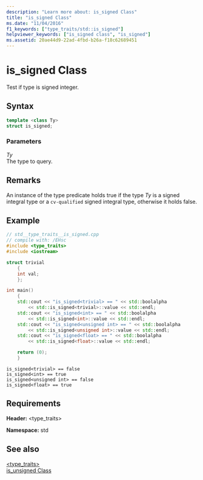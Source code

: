 ```yaml
---
description: "Learn more about: is_signed Class"
title: "is_signed Class"
ms.date: "11/04/2016"
f1_keywords: ["type_traits/std::is_signed"]
helpviewer_keywords: ["is_signed class", "is_signed"]
ms.assetid: 20ae44d9-22ad-4fbd-b26a-f18c62689451
---
```

# is_signed Class

Test if type is signed integer.

## Syntax

```cpp
template <class Ty>
struct is_signed;
```

### Parameters

*Ty*\
The type to query.

## Remarks

An instance of the type predicate holds true if the type *Ty* is a signed integral type or a `cv-qualified` signed integral type, otherwise it holds false.

## Example

```cpp
// std__type_traits__is_signed.cpp
// compile with: /EHsc
#include <type_traits>
#include <iostream>

struct trivial
    {
    int val;
    };

int main()
    {
    std::cout << "is_signed<trivial> == " << std::boolalpha
        << std::is_signed<trivial>::value << std::endl;
    std::cout << "is_signed<int> == " << std::boolalpha
        << std::is_signed<int>::value << std::endl;
    std::cout << "is_signed<unsigned int> == " << std::boolalpha
        << std::is_signed<unsigned int>::value << std::endl;
    std::cout << "is_signed<float> == " << std::boolalpha
        << std::is_signed<float>::value << std::endl;

    return (0);
    }
```

```Output
is_signed<trivial> == false
is_signed<int> == true
is_signed<unsigned int> == false
is_signed<float> == true
```

## Requirements

**Header:** \<type_traits>

**Namespace:** std

## See also

[<type_traits>](../standard-library/type-traits.md)\
[is_unsigned Class](../standard-library/is-unsigned-class.md)

